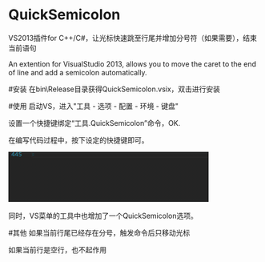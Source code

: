 QuickSemicolon
==============
VS2013插件for C++/C#，让光标快速跳至行尾并增加分号符（如果需要），结束当前语句

An extention for VisualStudio 2013, allows you to move the caret to the end of line and add a semicolon automatically.

#安装
在bin\Release目录获得QuickSemicolon.vsix，双击进行安装

#使用
启动VS，进入"工具 - 选项 - 配置 - 环境 - 键盘"

设置一个快捷键绑定“工具.QuickSemicolon”命令，OK.

在编写代码过程中，按下设定的快捷键即可。

![演示](https://raw.githubusercontent.com/cpiz/QuickSemicolon/master/show_how.gif)

同时，VS菜单的工具中也增加了一个QuickSemicolon选项。

#其他
如果当前行尾已经存在分号，触发命令后只移动光标

如果当前行是空行，也不起作用
